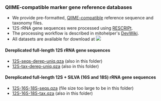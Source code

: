 ### QIIME-compatible marker gene reference databases
- We provide pre-formatted, [QIIME-compatible](https://docs.qiime2.org/2023.9/data-resources/) reference sequence and taxonomy files. 
- 12S rRNA gene sequences were processed using [RESCRIPt](https://github.com/bokulich-lab/RESCRIPt). 
- The processing workflow is described in mitohelper's [DevWiki](https://github.com/aomlomics/mitohelper/wiki/9.-Creating-QIIME-compatible-reference-databases).
- All datasets are available for download at [<img src=https://zenodo.org/badge/DOI/10.5281/zenodo.13286432.svg>](https://doi.org/10.5281/zenodo.13286432)

#### Dereplicated full-length 12S rRNA gene sequences
- [12S-seqs-derep-uniq.qza](https://doi.org/10.5281/zenodo.13286432) (also in this folder)
- [12S-tax-derep-uniq.qza](https://doi.org/10.5281/zenodo.13286432) (also in this folder)

#### Dereplicated full-length 12S + SILVA (16S and 18S) rRNA gene sequences
- [12S-16S-18S-seqs.qza](https://doi.org/10.5281/zenodo.13286432) (file size too large to be in this folder)
- [12S-16S-18S-tax.qza](https://doi.org/10.5281/zenodo.13286432) (also in this folder)

